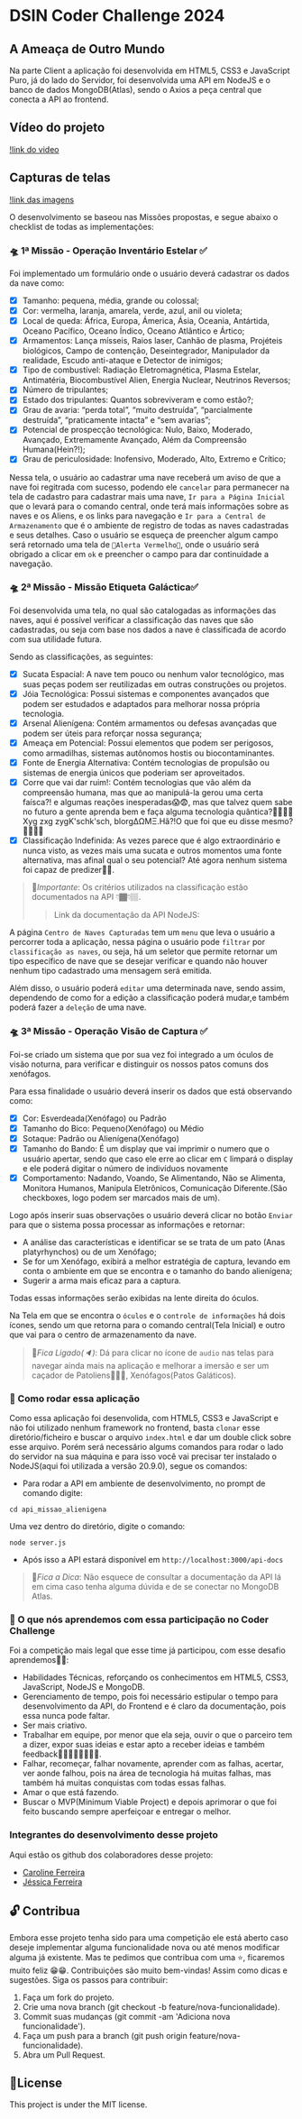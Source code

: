 # DSIN Coder Challenge 2024

## A Ameaça de Outro Mundo
Na parte Client a aplicação foi desenvolvida em HTML5, CSS3 e JavaScript Puro, já do lado do Servidor, foi desenvolvida uma API em NodeJS e o banco de dados MongoDB(Atlas), sendo o Axios a peça central que conecta a API ao frontend.

## Vídeo do projeto
[!link do video]()

## Capturas de telas
[!link das imagens]()

O desenvolvimento se baseou nas Missões propostas, e segue abaixo o checklist de todas as implementações: 

### 🛸 1ª Missão - Operação Inventário Estelar ✅
Foi implementado um formulário onde o usuário deverá cadastrar os dados da nave como: 

- [x] Tamanho: pequena, média, grande ou colossal;
- [x] Cor: vermelha, laranja, amarela, verde, azul, anil ou violeta;
- [x] Local de queda: África, Europa, Ámerica, Ásia, Oceania, Antártida, Oceano Pacífico, Oceano Índico, Oceano Atlântico e Ártico;
- [x] Armamentos: Lança mísseis, Raios laser, Canhão de plasma, Projéteis biológicos, Campo de contenção, Deseintegrador, Manipulador da realidade, Escudo anti-ataque e Detector de inimigos;
- [x] Tipo de combustível: Radiação Eletromagnética, Plasma Estelar, Antimatéria, Biocombustível Alien, Energia Nuclear, Neutrinos Reversos;
- [x] Número de tripulantes;
- [x] Estado dos tripulantes: Quantos sobreviveram e como estão?;
- [x] Grau de avaria: “perda total”, “muito destruída”, “parcialmente destruída”, “praticamente intacta” e “sem avarias”;
- [x] Potencial de prospecção tecnológica: Nulo, Baixo, Moderado, Avançado, Extremamente Avançado, Além da Compreensão Humana(Hein?!);
- [x] Grau de periculosidade: Inofensivo, Moderado, Alto, Extremo e Crítico;

Nessa tela, o usuário ao cadastrar uma nave receberá um aviso de que a nave foi regitrada com sucesso, podendo ele `cancelar` para permanecer na tela de cadastro para cadastrar mais uma nave, `Ir para a Página Inicial` que o levará para o comando central, onde terá mais informações sobre as naves e os Aliens, e os links para navegação e `Ir para a Central de Armazenamento` que é o ambiente de registro de todas as naves cadastradas e seus detalhes. Caso o usuário se esqueça de preencher algum campo será retornado uma tela de `🚨Alerta Vermelho🚨`, onde o usuário será obrigado a clicar em `ok` e preencher o campo para dar continuidade a navegação.

### 🛸 2ª Missão - Missão Etiqueta Galáctica✅
Foi desenvolvida uma tela, no qual são catalogadas as informações das naves, aqui é possível verificar a classificação das naves que são cadastradas, ou seja com base nos dados a nave é classificada de acordo com sua utilidade futura.

Sendo as classificações, as seguintes:

- [x]  Sucata Espacial: A nave tem pouco ou nenhum valor tecnológico, mas suas peças podem ser reutilizadas em outras construções ou projetos.
- [x]  Jóia Tecnológica: Possui sistemas e componentes avançados que podem ser estudados e adaptados para melhorar nossa própria tecnologia.
- [x]  Arsenal Alienígena: Contém armamentos ou defesas avançadas que podem ser úteis para reforçar nossa segurança;
- [x]  Ameaça em Potencial: Possui elementos que podem ser perigosos, como armadilhas, sistemas autônomos hostis ou biocontaminantes.
- [x]  Fonte de Energia Alternativa: Contém tecnologias de propulsão ou sistemas de energia únicos que poderiam ser aproveitados.
- [x]  Corre que vai dar ruim!: Contém tecnologias que vão além da compreensão humana, mas que ao manipulá-la gerou uma certa faísca?! e algumas reações inesperadas😱😨, mas que talvez quem sabe no futuro a gente aprenda bem e faça alguma tecnologia quântica?🫣😬😵‍💫Xyg zxg zygK'schk'sch, blorgΔΩΜΞ.Hã?!O que foi que eu disse mesmo?😵‍💫😵‍💫
- [x]  Classificação Indefinida: As vezes parece que é algo extraordinário e nunca visto, as vezes mais uma sucata e outros momentos uma fonte alternativa, mas afinal qual o seu potencial? Até agora nenhum sistema foi capaz de predizer🤔🤔.

>📌*Importante*: Os critérios utilizados na classificação estão documentados na API 👇🏾👇🏽.
>> Link da documentação da API NodeJS: []()

A página `Centro de Naves Capturadas` tem um `menu` que leva o usuário a percorrer toda a aplicação, nessa página o usuário pode `filtrar` por `classificação as naves`, ou seja, há um seletor que permite retornar um tipo específico de nave que se desejar verificar e quando não houver nenhum tipo cadastrado uma mensagem será emitida.

Além disso, o usuário poderá `editar` uma determinada nave, sendo assim, dependendo de como for a edição a classificação poderá mudar,e também poderá fazer a `deleção` de uma nave.

### 🛸 3ª Missão - Operação Visão de Captura ✅
Foi-se criado um sistema que por sua vez foi integrado a um óculos de visão noturna, para verificar e distinguir os nossos patos comuns dos xenófagos.

Para essa finalidade o usuário deverá inserir os dados que está observando como:
- [x]  Cor: Esverdeada(Xenófago) ou Padrão
- [x]  Tamanho do Bico: Pequeno(Xenófago) ou Médio
- [x]  Sotaque: Padrão ou Alienígena(Xenófago)
- [x]  Tamanho do Bando: É um display que vai imprimir o numero que o usuário apertar, sendo que caso ele erre ao clicar em `C` limpará o display e ele poderá digitar o número de indivíduos novamente
- [x]  Comportamento: Nadando, Voando, Se Alimentando, Não se Alimenta, Monitora Humanos, Manipula Eletrônicos, Comunicação Diferente.(São checkboxes, logo podem ser marcados mais de um).

Logo após inserir suas observações o usuário deverá clicar no botão `Enviar` para que o sistema possa processar as informações e retornar:
- A análise das características e identificar se se trata de um pato (Anas platyrhynchos) ou de um Xenófago;
- Se for um Xenófago, exibirá a melhor estratégia de captura, levando em conta o ambiente em que se encontra e o tamanho do bando alienígena;
- Sugerir a arma mais eficaz para a captura. 

Todas essas informações serão exibidas na lente direita do óculos.

Na Tela em que se encontra o `óculos` e o `controle de informações` há dois ícones, sendo um que retorna para o comando central(Tela Inicial) e outro que vai para o centro de armazenamento da nave.

>📌*Fica Ligado(🔈)*: Dá para clicar no ícone de `audio` nas telas para navegar ainda mais na aplicação e melhorar a imersão e ser um caçador de Patoliens😬😱🤣, Xenófagos(Patos Galáticos).

### 🎡 Como rodar essa aplicação 
Como essa aplicação foi desenvolida, com HTML5, CSS3 e JavaScript e não foi utilizado nenhum framework no frontend, basta `clonar` esse diretório/ficheiro e buscar o arquivo `index.html` e dar um double click sobre esse arquivo. Porém será necessário algums comandos para rodar o lado do servidor na sua máquina e para isso você vai precisar ter instalado o NodeJS(aqui foi utilizada a versão 20.9.0), segue os comandos:
- Para rodar a API em ambiente de desenvolvimento, no prompt de comando digite:
```
cd api_missao_alienigena
```
Uma vez dentro do diretório, digite o comando:
```
node server.js
```
- Após isso a API estará disponível em `http://localhost:3000/api-docs`

>📌*Fica a Dica*: Não esquece de consultar a documentação da API lá em cima caso tenha alguma dúvida e de se conectar no MongoDB Atlas.

### 📝 O que nós aprendemos com essa participação no Coder Challenge
Foi a competição mais legal que esse time já participou, com esse desafio aprendemos🥳🎉:
- Habilidades Técnicas, reforçando os conhecimentos em HTML5, CSS3, JavaScript, NodeJS e MongoDB.
- Gerenciamento de tempo, pois foi necessário estipular o tempo para desenvolvimento da API, do Frontend e é claro da documentação, pois essa nunca pode faltar.
- Ser mais criativo.
- Trabalhar em equipe, por menor que ela seja, ouvir o que o parceiro tem a dizer, expor suas ideias e estar apto a receber ideias e também feedback🫱🏾‍🫲🏽🤜🏽🤛🏾.
- Falhar, recomeçar, falhar novamente, aprender com as falhas, acertar, ver aonde falhou, pois na área de tecnologia há muitas falhas, mas também há muitas conquistas com todas essas falhas.
- Amar o que está fazendo.
- Buscar o MVP(Minimum Viable Project) e depois aprimorar o que foi feito buscando sempre aperfeiçoar e entregar o melhor.

### Integrantes do desenvolvimento desse projeto
Aqui estão os github dos colaboradores desse projeto:
- [Caroline Ferreira](https://github.com/CarolFerr)
- [Jéssica Ferreira](https://github.com/jessieFerrS)

## 🔓 Contribua
Embora esse projeto tenha sido para uma competição ele está aberto caso deseje implementar alguma funcionalidade nova ou até menos modificar alguma já existente. Mas te pedimos que contribua com uma ⭐, ficaremos muito feliz 😁😁.
Contribuições são muito bem-vindas! Assim como dicas e sugestões. Siga os passos para contribuir:
1. Faça um fork do projeto.
2. Crie uma nova branch (git checkout -b feature/nova-funcionalidade).
3. Commit suas mudanças (git commit -am 'Adiciona nova funcionalidade').
4. Faça um push para a branch (git push origin feature/nova-funcionalidade).
5. Abra um Pull Request.

## 📜License
This project is under the MIT license.